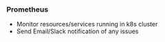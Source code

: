 ### Prometheus
- Monitor resources/services running in k8s cluster
- Send Email/Slack notification of any issues
